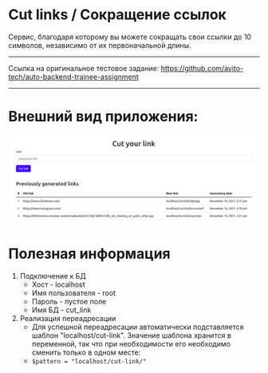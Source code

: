# Cut links / Сокращение ссылок

Сервис, благодаря которому вы можете сокращать свои ссылки до 10 символов, независимо от их первоначальной длины.

---

Ссылка на оригинальное тестовое задание: https://github.com/avito-tech/auto-backend-trainee-assignment

---

# Внешний вид приложения:

![Screenshot](/screenshot.png)

# Полезная информация
1. Подключение к БД
    * Хост - localhost
    * Имя пользователя - root
    * Пароль - пустое поле
    * Имя БД - cut_link
2. Реализация переадресации
    * Для успешной переадресации автоматически подставляется шаблон "localhost/cut-link". Значение шаблона хранится в переменной, так что при необходимости его необходимо сменить только в одном месте:
    * ```$pattern = "localhost/cut-link/"```
